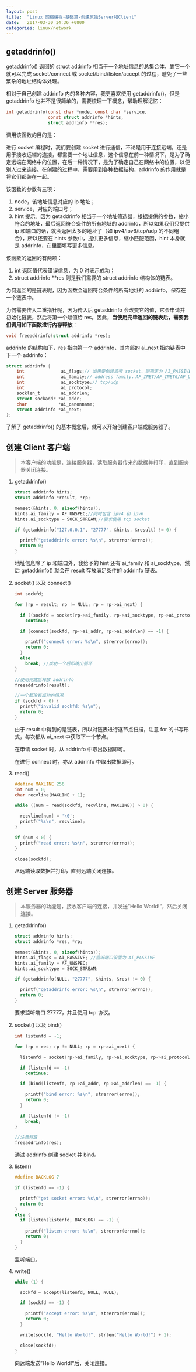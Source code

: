 ```yaml
---
layout: post
title:  "Linux 网络编程-基础篇-创建原始Server和Client"
date:   2017-03-30 14:36 +0800
categories: linux/network 
---
```

## getaddrinfo()

getaddrinfo() 返回的 struct addrinfo 相当于一个地址信息的总集合体，靠它一个就可以完成 socket/connect 或 socket/bind/listen/accept 的过程，避免了一些繁杂的地址结构体处理。

相对于自己创建 addrinfo 内的各种内容，我更喜欢使用 getaddrinfo()，但是 getaddrinfo 也并不是很简单的，需要梳理一下概念，帮助理解记忆：

```c
int getaddrinfo(const char *node, const char *service,
                const struct addrinfo *hints,
                struct addrinfo **res);
```

调用该函数的目的是：

进行 socket 编程时，我们要创建 socket 进行通信，不论是用于连接远端，还是用于接收远端的连接，都需要一个地址信息，这个信息在前一种情况下，是为了确定远端在网络中的位置，在后一种情况下，是为了确定自己在网络中的位置，以便别人过来连接。在创建的过程中，需要用到各种数据结构，addrinfo 的作用就是将它们都装在一起。

该函数的参数有三项：

1. node，该地址信息对应的 ip 地址；
2. service，对应的端口号；
3. hint 提示。因为 getaddrinfo 相当于一个地址筛选器，根据提供的参数，缩小符合的地址，最后返回符合条件的所有地址的 addrinfo，所以如果我们只提供 ip 和端口的话，就会返回太多的地址了（如 ipv4/ipv6/tcp/udp 的不同组合），所以还要在 hints 参数中，提供更多信息，缩小匹配范围，hint 本身就是 addrinfo，在里面填写更多信息。

该函数的返回的有两项：

1. int 返回值代表错误信息，为 0 时表示成功；
2. struct addrinfo **res 则是我们需要的 struct addrinfo 结构体的链表。

为何返回的是链表呢，因为函数会返回符合条件的所有地址的 addrinfo，保存在一个链表中。

为何需要传入二重指针呢，因为传入后 getaddrinfo 会改变它的值，它会申请并初始化链表，然后将第一个赋值给 res。因此，**当使用完毕返回的链表后，需要我们调用如下函数进行内存释放**：

```c
void freeaddrinfo(struct addrinfo *res);
```

addrinfo 的结构如下，res 指向第一个 addrinfo，其内部的 ai_next 指向链表中下一个 addrinfo：

```c
struct addrinfo {
    int              ai_flags;// 如果要创建监听 socket，则指定为 AI_PASSIVE
    int              ai_family;// address family，AF_INET/AF_INET6/AF_UNSPEC
    int              ai_socktype;// tcp/udp 
    int              ai_protocol;
    socklen_t        ai_addrlen;
    struct sockaddr *ai_addr;
    char            *ai_canonname;
    struct addrinfo *ai_next;
};
```

了解了 getaddrinfo() 的基本概念后，就可以开始创建客户端或服务器了。

## 创建 Client 客户端

> 本客户端的功能是，连接服务器，读取服务器传来的数据并打印，直到服务器关闭连接。

1. getaddrinfo()

   ```c
   struct addrinfo hints;
   struct addrinfo *result, *rp;

   memset(&hints, 0, sizeof(hints));
   hints.ai_family = AF_UNSPEC;//同时包含 ipv4 和 ipv6
   hints.ai_socktype = SOCK_STREAM;//要求使用 tcp socket

   if (getaddrinfo("127.0.0.1", "27777", &hints, &result) != 0) {

     printf("getaddrinfo error: %s\n", strerror(errno));
     return 0;
   }
   ```

   地址信息除了 ip 和端口外，我给予的 hint 还有 ai_family 和 ai_socktype，然后 getaddrinfo() 就会在 result 存放满足条件的 addrinfo 链表。

2. socket() 以及 connect()

   ```c
   int sockfd;

   for (rp = result; rp != NULL; rp = rp->ai_next) {

     if ((sockfd = socket(rp->ai_family, rp->ai_socktype, rp->ai_protocol)) == -1)
       continue;

     if (connect(sockfd, rp->ai_addr, rp->ai_addrlen) == -1) {

       printf("connect error: %s\n", strerror(errno));
       return 0;
     }
     else
       break; //成功一个后即跳出循环
   }

   //使用完成后释放 addrinfo
   freeaddrinfo(result);

   //一个都没有成功的情况
   if (sockfd < 0) {
     printf("invalid sockfd: %s\n");
     return 0;
   }
   ```

   由于 result 中得到的是链表，所以对链表进行逐节点扫描，注意 for 的书写形式，每次都从 ai_next 中获取下一个节点。

   在申请 socket 时，从 addrinfo 中取出数据即可。

   在进行 connect 时，亦从 addrinfo 中取出数据即可。

3. read()

   ```c
   #define MAXLINE 256
   int num = 0;
   char recvline[MAXLINE + 1];

   while ((num = read(sockfd, recvline, MAXLINE)) > 0) {

     recvline[num] = '\0';
     printf("%s\n", recvline);
   }

   if (num < 0) {
     printf("read error: %s\n", strerror(errno));
   }

   close(sockfd);
   ```

   从远端读取数据并打印，直到远端关闭连接。

## 创建 Server 服务器

> 本服务器的功能是，接收客户端的连接，并发送”Hello World!“，然后关闭连接。

1. getaddrinfo()

   ```c
   struct addrinfo hints;
   struct addrinfo *res, *rp;

   memset(&hints, 0, sizeof(hints));
   hints.ai_flags = AI_PASSIVE; //监听端口设置为 AI_PASSIVE
   hints.ai_family = AF_UNSPEC;
   hints.ai_socktype = SOCK_STREAM;

   if (getaddrinfo(NULL, "27777", &hints, &res) != 0) {

     printf("getaddrinfo error: %s\n", strerror(errno));
     return 0;
   }
   ```

   要求监听端口 27777，并且使用 tcp 协议。

2. socket() 以及 bind()

   ```c
   int listenfd = -1;

   for (rp = res; rp != NULL; rp = rp->ai_next) {

     listenfd = socket(rp->ai_family, rp->ai_socktype, rp->ai_protocol);

     if (listenfd == -1)
       continue;

     if (bind(listenfd, rp->ai_addr, rp->ai_addrlen) == -1) {

       printf("bind error: %s\n", strerror(errno));
       return 0;
     }

     if (listenfd != -1)
       break;
   }

   //注意释放
   freeaddrinfo(res);
   ```

   通过 addrinfo 创建 socket 并 bind。

3. listen()

   ```c
   #define BACKLOG 7

   if (listenfd == -1) {

     printf("get socket error: %s\n", strerror(errno));
     return 0;
   }
   else {
     if (listen(listenfd, BACKLOG) == -1) {
       
       printf("listen error: %s\n", strerror(errno));
       return 0;
     }
   }
   ```

   监听端口。

4. write()

   ```c
   while (1) {

     sockfd = accept(listenfd, NULL, NULL);

     if (sockfd == -1) {

       printf("accept error: %s\n", strerror(errno));
       return 0;
     }

     write(sockfd, "Hello World!", strlen("Hello World!") + 1);

     close(sockfd);
   }
   ```

   向远端发送”Hello World!“后，关闭连接。
